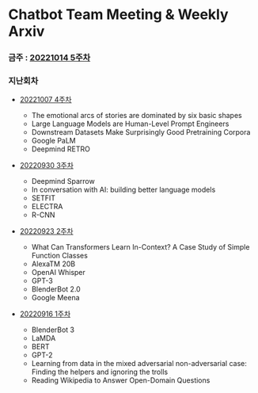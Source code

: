 # Chatbot Team Meeting & Weekly Arxiv


### 금주 : [20221014 5주차](https://github.com/TeamGENIMA/ChatbotTeamMeeting/issues/6)

### 지난회차

* [20221007 4주차](https://github.com/TeamGENIMA/ChatbotTeamMeeting/issues/5)
  * The emotional arcs of stories are dominated by six basic shapes
  * Large Language Models are Human-Level Prompt Engineers
  * Downstream Datasets Make Surprisingly Good Pretraining Corpora
  * Google PaLM
  * Deepmind RETRO
  
* [20220930 3주차](https://github.com/TeamGENIMA/ChatbotTeamMeeting/issues/4)
  * Deepmind Sparrow
  * In conversation with AI: building better language models
  * SETFIT
  * ELECTRA
  * R-CNN
  
* [20220923 2주차](https://github.com/TeamGENIMA/ChatbotTeamMeeting/issues/3)
  * What Can Transformers Learn In-Context? A Case Study of Simple Function Classes
  * AlexaTM 20B
  * OpenAI Whisper
  * GPT-3
  * BlenderBot 2.0
  * Google Meena
  
* [20220916 1주차](https://github.com/TeamGENIMA/ChatbotTeamMeeting/issues/1)
  * BlenderBot 3
  * LaMDA
  * BERT
  * GPT-2
  * Learning from data in the mixed adversarial non-adversarial case: Finding the helpers and ignoring the trolls
  * Reading Wikipedia to Answer Open-Domain Questions
